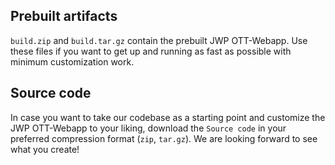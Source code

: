 ## Prebuilt artifacts

`build.zip` and `build.tar.gz` contain the prebuilt JWP OTT-Webapp. 
Use these files if you want to get up and running as fast as possible with minimum customization work.

## Source code

In case you want to take our codebase as a starting point and customize the JWP OTT-Webapp to your liking, 
download the `Source code` in your preferred compression format (`zip`, `tar.gz`). 
We are looking forward to see what you create!
